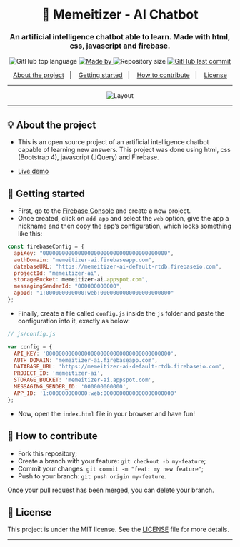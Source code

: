 <h1 align="center">💬 Memeitizer - AI Chatbot</h1>
<h3 align="center">An artificial intelligence chatbot able to learn. Made with html, css, javascript and firebase.</h3>

<p align="center">
  <img alt="GitHub top language" src="https://img.shields.io/github/languages/top/hayden-droid/memeitizer-ai?color=%23FF669D">
  
  <a href="https://www.snapchat.com/add/hdr9654/">
    <img alt="Made by" src="https://img.shields.io/badge/made%20by-Memeitizer%20Limited-%23FF669D">
  </a>
  
  <img alt="Repository size" src="https://img.shields.io/github/repo-size/hayden-droid/memeitizer-ai?color=%23FF669D">
  
  <a href="https://github.com/hayden-droid/memeitizer-ai/commits/master">
    <img alt="GitHub last commit" src="https://img.shields.io/github/last-commit/hayden-droid/memeitizer-ai?color=%23FF669D">
  </a>
</p>

<p align="center">
  <a href="#-about-the-project">About the project</a>&nbsp;&nbsp;&nbsp;|&nbsp;&nbsp;&nbsp;
  <a href="#-getting-started">Getting started</a>&nbsp;&nbsp;&nbsp;|&nbsp;&nbsp;&nbsp;
  <a href="#-how-to-contribute">How to contribute</a>&nbsp;&nbsp;&nbsp;|&nbsp;&nbsp;&nbsp;
  <a href="#-license">License</a>
</p>

---

<p align="center">
  <img alt="Layout" src="https://avatars.githubusercontent.com/u/61548447?s=96&v=4">
</p>

---

## 💡 About the project

- This is an open source project of an artificial intelligence chatbot capable of learning new answers. This project was done using html, css (Bootstrap 4), javascript (JQuery) and Firebase.

- [Live demo](https://ninoai.netlify.app)

## 🚀 Getting started

- First, go to the [Firebase Console](https://console.firebase.google.com) and create a new project.
- Once created, click on `add app` and select the `web` option, give the app a nickname and then copy the app’s configuration, which looks something like this:
```javascript
const firebaseConfig = {
  apiKey: "000000000000000000000000000000000000000",
  authDomain: "memeitizer-ai.firebaseapp.com",
  databaseURL: "https://memeitizer-ai-default-rtdb.firebaseio.com",
  projectId: "memeitizer-ai",
  storageBucket: memeitizer-ai.appspot.com",
  messagingSenderId: "000000000000",
  appId: "1:000000000000:web:0000000000000000000000"
};
```
- Finally, create a file called `config.js` inside the `js` folder and paste the configuration into it, exactly as below:
```javascript
// js/config.js

var config = {
  API_KEY: '000000000000000000000000000000000000000',
  AUTH_DOMAIN: 'memeitizer-ai.firebaseapp.com',
  DATABASE_URL: 'https://memeitizer-ai-default-rtdb.firebaseio.com',
  PROJECT_ID: 'memeitizer-ai',
  STORAGE_BUCKET: 'memeitizer-ai.appspot.com',
  MESSAGING_SENDER_ID: '000000000000',
  APP_ID: '1:000000000000:web:0000000000000000000000'
};
```
- Now, open the `index.html` file in your browser and have fun!

## 🤔 How to contribute

- Fork this repository;
- Create a branch with your feature: `git checkout -b my-feature`;
- Commit your changes: `git commit -m "feat: my new feature"`;
- Push to your branch: `git push origin my-feature`.

Once your pull request has been merged, you can delete your branch.

## 📝 License

This project is under the MIT license. See the [LICENSE](LICENSE.md) file for more details.

---

